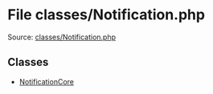 File classes/Notification.php
=========

Source: [classes/Notification.php](https://github.com/PrestaShop/PrestaShop/blob/1.5.1.0/classes/Notification.php)


Classes
-------

* [NotificationCore](class.NotificationCore.md)

